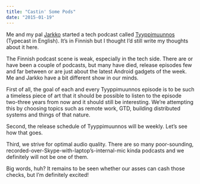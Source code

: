 ```yaml
---
title: "Castin' Some Pods"
date: "2015-01-19"
---
```


Me and my pal [Jarkko](https://twitter.com/jarkko) started a tech podcast called [Tyyppimuunnos](http://tyyppimuunnos.fi) (Typecast in English). It’s in Finnish but I thought I’d still write my thoughts about it here.

The Finnish podcast scene is weak, especially in the tech side. There are or have been a couple of podcasts, but many have died, release episodes few and far between or are just about the latest Android gadgets of the week. Me and Jarkko have a bit different show in our minds.

First of all, the goal of each and every Tyyppimuunnos episode is to be such a timeless piece of art that it should be possible to listen to the episode two-three years from now and it should still be interesting. We’re attempting this by choosing topics such as remote work, GTD, building distributed systems and things of that nature.

Second, the release schedule of Tyyppimuunnos will be weekly. Let’s see how that goes.

Third, we strive for optimal audio quality. There are so many poor-sounding, recorded-over-Skype-with-laptop’s-internal-mic kinda podcasts and we definitely will not be one of them.

Big words, huh? It remains to be seen whether our asses can cash those checks, but I’m definitely excited!
